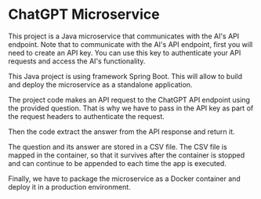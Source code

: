 # ChatGPT Microservice

This project is a Java microservice that communicates with the AI's API endpoint. Note that to communicate with the AI's API endpoint, first you will need to create an API key. You can use this key to authenticate your API requests and access the AI's functionality.

This Java project is using framework Spring Boot. This will allow to build and deploy the microservice as a standalone application.

The project code makes an API request to the ChatGPT API endpoint using the provided question. That is why we have to pass in the API key as part of the request headers to authenticate the request.

Then the code extract the answer from the API response and return it.

The question and its answer are stored in a CSV file. The CSV file is mapped in the container, so that it survives after the container is stopped and can continue to be appended to each time the app is executed.

Finally, we have to package the microservice as a Docker container and deploy it in a production environment.
